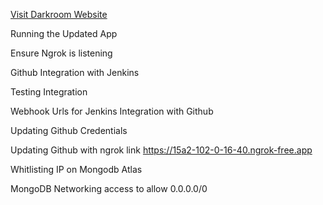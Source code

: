 [Visit Darkroom Website](https://gallery-8f5e.onrender.com/)

Running the Updated App

Ensure Ngrok is listening

Github Integration with Jenkins

Testing Integration

Webhook Urls for Jenkins Integration with Github

Updating Github Credentials

Updating Github with ngrok link https://15a2-102-0-16-40.ngrok-free.app

Whitlisting IP on Mongodb Atlas

MongoDB Networking access to allow 0.0.0.0/0
